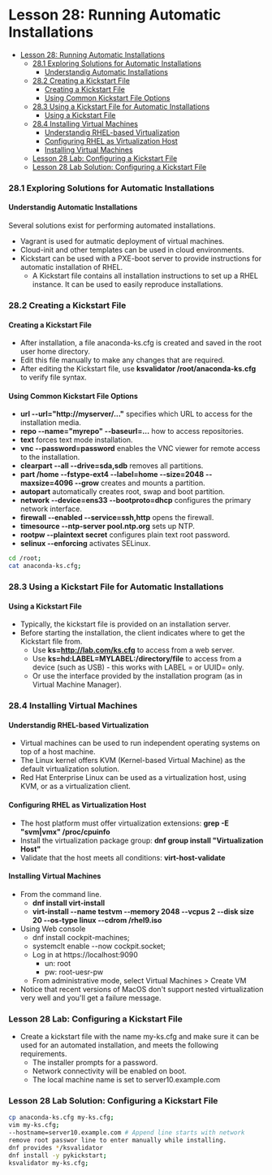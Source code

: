 # Lesson 28: Running Automatic Installations

- [Lesson 28: Running Automatic Installations](#lesson-28-running-automatic-installations)
    - [28.1 Exploring Solutions for Automatic Installations](#281-exploring-solutions-for-automatic-installations)
      - [Understandig Automatic Installations](#understandig-automatic-installations)
    - [28.2 Creating a Kickstart File](#282-creating-a-kickstart-file)
      - [Creating a Kickstart File](#creating-a-kickstart-file)
      - [Using Common Kickstart File Options](#using-common-kickstart-file-options)
    - [28.3 Using a Kickstart File for Automatic Installations](#283-using-a-kickstart-file-for-automatic-installations)
      - [Using a Kickstart File](#using-a-kickstart-file)
    - [28.4 Installing Virtual Machines](#284-installing-virtual-machines)
      - [Understandig RHEL-based Virtualization](#understandig-rhel-based-virtualization)
      - [Configuring RHEL as Virtualization Host](#configuring-rhel-as-virtualization-host)
      - [Installing Virtual Machines](#installing-virtual-machines)
    - [Lesson 28 Lab: Configuring a Kickstart File](#lesson-28-lab-configuring-a-kickstart-file)
    - [Lesson 28 Lab Solution: Configuring a Kickstart File](#lesson-28-lab-solution-configuring-a-kickstart-file)

### 28.1 Exploring Solutions for Automatic Installations

#### Understandig Automatic Installations
Several solutions exist for performing automated installations.
- Vagrant is used for autmatic deployment of virtual machines.
- Cloud-init and other templates can be used in cloud environments.
- Kickstart can be used with a PXE-boot server to provide instructions for automatic installation of RHEL.
  - A Kickstart file contains all installation instructions to set up a RHEL instance. It can be used to easily reproduce installations.

### 28.2 Creating a Kickstart File

#### Creating a Kickstart File

- After installation, a file anaconda-ks.cfg is created and saved in the root user home directory.
- Edit this file manually to make any changes that are required.
- After editing the Kickstart file, use **ksvalidator /root/anaconda-ks.cfg** to verify file syntax.

#### Using Common Kickstart File Options

- **url --url="http://myserver/..."** specifies which URL to access for the installation media.
- **repo --name="myrepo" --baseurl=...** how to access repositories.
- **text** forces text mode installation.
- **vnc --password=password** enables the VNC viewer for remote access to the installation.
- **clearpart --all --drive=sda,sdb** removes all partitions.
- **part /home --fstype-ext4 --label=home --size=2048 --maxsize=4096 --grow** creates and mounts a partition.
- **autopart** automatically creates root, swap and boot partition.
- **network --device=ens33 --bootproto=dhcp** configures the primary network interface.
- **firewall --enabled --service=ssh,http** opens the firewall.
- **timesource --ntp-server pool.ntp.org** sets up NTP.
- **rootpw --plaintext secret** configures plain text root password.
- **selinux --enforcing** activates SELinux.

```bash
cd /root;
cat anaconda-ks.cfg;
```

### 28.3 Using a Kickstart File for Automatic Installations

#### Using a Kickstart File

- Typically, the kickstart file is provided on an installation server.
- Before starting the installation, the client indicates where to get the Kickstart file from.
  - Use **ks=http://lab.com/ks.cfg** to access from a web server.
  - Use **ks=hd:LABEL=MYLABEL:/directory/file** to access from a device (such as USB) - this works with LABEL = or UUID= only.
  - Or use the interface provided by the installation program (as in Virtual Machine Manager).

### 28.4 Installing Virtual Machines

#### Understandig RHEL-based Virtualization

- Virtual machines can be used to run independent operating systems on top of a host machine.
- The Linux kernel offers KVM (Kernel-based Virtual Machine) as the default virtualization solution.
- Red Hat Enterprise Linux can be used as a virtualization host, using KVM, or as a virtualization client.

#### Configuring RHEL as Virtualization Host

- The host platform must offer virtualization extensions: **grep -E "svm|vmx" /proc/cpuinfo**
- Install the virtualization package group: **dnf group install "Virtualization Host"**
- Validate that the host meets all conditions: **virt-host-validate**

#### Installing Virtual Machines

- From the command line.
  - **dnf install virt-install**
  - **virt-install --name testvm --memory 2048 --vcpus 2 --disk size 20 --os-type linux --cdrom /rhel9.iso**
- Using Web console
  - dnf install cockpit-machines;
  - systemclt enable --now cockpit.socket;
  - Log in at https://localhost:9090 
    - un: root
    - pw: root-uesr-pw
  - From administrative mode, select Virtual Machines > Create VM
- Notice that recent versions of MacOS don't support nested virtualization very well and you'll get a failure message.

### Lesson 28 Lab: Configuring a Kickstart File

- Create a kickstart file with the name my-ks.cfg and make sure it can be used for an automated installation, and meets the following requirements.
  - The installer prompts for a password.
  - Network connectivity will be enabled on boot.
  - The local machine name is set to server10.example.com
 
### Lesson 28 Lab Solution: Configuring a Kickstart File

```bash
cp anaconda-ks.cfg my-ks.cfg;
vim my-ks.cfg;
--hostname=server10.example.com # Append line starts with network
remove root passwor line to enter manually while installing.
dnf provides */ksvalidator
dnf install -y pykickstart;
ksvalidator my-ks.cfg;
```
